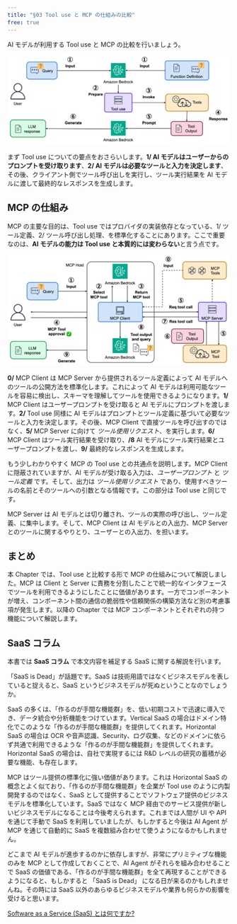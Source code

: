 ```yaml
---
title: "§03 Tool use と MCP の仕組みの比較"
free: true
---
```


AI モデルが利用する Tool use と MCP の比較を行いましょう。

![030101](/images/books/security-of-the-mcp/fig_c03_s01_01.png)

まず Tool use についての要点をおさらいします。**1/ AI モデルはユーザーからのプロンプトを受け取ります**、**2/ AI モデルは必要なツールと入力を決定します**、その後、クライアント側でツール呼び出しを実行し、ツール実行結果を AI モデルに渡して最終的なレスポンスを生成します。

## MCP の仕組み

MCP の主要な目的は、Tool use ではプロバイダの実装依存となっている、1/ ツール定義、2/ ツール呼び出し処理、を標準化することにあります。ここで重要なのは、**AI モデルの能力は Tool use と本質的には変わらない**と言う点です。

![030102](/images/books/security-of-the-mcp/fig_c03_s01_02.png)

**0/** MCP Client は MCP Server から提供されるツール定義によって AI モデルへのツールの公開方法を標準化します。これによって AI モデルは利用可能なツールを容易に検出し、スキーマを理解してツールを使用できるようになります。**1/** MCP Client はユーザープロンプトを受け取ると AI モデルにプロンプトを渡します。**2/** Tool use 同様に AI モデルはプロンプトとツール定義に基づいて必要なツールと入力を決定します。その後、MCP Client で直接ツールを呼び出すのではなく、**5/** MCP Server に向けて _ツール使用リクエスト_、を実行します。**6/** MCP Client はツール実行結果を受け取り、**/8** AI モデルにツール実行結果とユーザープロンプトを渡し、**9/** 最終的なレスポンスを生成します。

もう少しわかりやすく MCP の Tool use との共通点を説明します。MCP Client に隠蔽されていますが、AI モデルが受け取る入力は、_ユーザープロンプト_ と _ツール定義_ です。そして、出力は _ツール使用リクエスト_ であり、使用すべきツールの名前とそのツールへの引数となる情報です。この部分は Tool use と同じです。

MCP Server は AI モデルとは切り離され、ツールの実際の呼び出し、ツール定義、に集中します。そして、MCP Client は AI モデルとの入出力、MCP Server とのツールに関するやりとり、ユーザーとの入出力、を担います。

## まとめ

本 Chapter では、Tool use と比較する形で MCP の仕組みについて解説しました。MCP は Client と Server に責務を分割したことで統一的なインタフェースでツールを利用できるようにしたことに価値があります。一方でコンポーネントが増え、コンポーネント間の通信の脆弱性や信頼関係の構築方法など別の考慮事項が発生します。以降の Chapter では MCP コンポーネントとそれぞれの持つ機能について解説します。

## SaaS コラム

本書では **SaaS コラム** で本文内容を補足する SaaS に関する解説を行います。

「SaaS is Dead」が話題です。SaaS は技術用語ではなくビジネスモデルを表していると捉えると、SaaS というビジネスモデルが死ぬということなのでしょうか。

SaaS の多くは、「作るのが手間な機能群」を、低い初期コストで迅速に導入でき、データ統合や分析機能をつけています。Vertical SaaS の場合はドメイン特化でこのような「作るのが手間な機能群」を提供してくれます。Horizontal SaaS の場合は OCR や音声認識、Security、ログ収集、などのドメインに依らず共通で利用できるような「作るのが手間な機能群」を提供してくれます。Horizontal SaaS の場合は、自社で実現するには R&D レベルの研究の蓄積が必要な機能、も存在します。

MCP はツール提供の標準化に強い価値があります。これは Horizontal SaaS の概念とよく似ており、「作るのが手間な機能群」を企業が Tool use のように内製開発するのではなく、SaaS として提供することでソフトウェア提供のビジネスモデルを標準化しています。SaaS ではなく MCP 経由でのサービス提供が新しいビジネスモデルになることは今後考えられます。これまでは人間が UI や API を通じて手動で SaaS を利用していましたが、もしかすると今後は AI Agent が MCP を通じて自動的に SaaS を複数組み合わせて使うようになるかもしれません。

どこまで AI モデルが進歩するのかに依存しますが、非常にプリミティブな機能のみを MCP として作成しておくことで、AI Agent がそれらを組み合わせることで SaaS の価値である、「作るのが手間な機能群」を全て再現することができるようになると、もしかすると 「SaaS is Dead」 になる日が来るのかもしれませんね。その時には SaaS 以外のあらゆるビジネスモデルや業界も何らかの影響を受けると思います。

[Software as a Service (SaaS) とは何ですか?](https://aws.amazon.com/jp/what-is/saas/)
